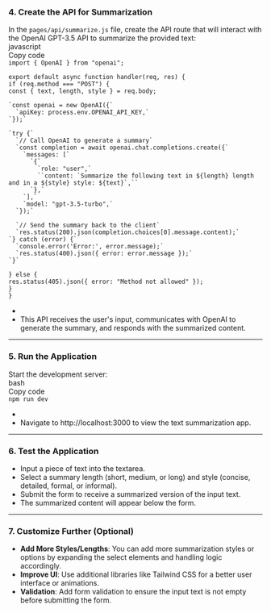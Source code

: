### **4\. Create the API for Summarization**

In the `pages/api/summarize.js` file, create the API route that will interact with the OpenAI GPT-3.5 API to summarize the provided text:  
javascript  
Copy code  
`import { OpenAI } from "openai";`

`export default async function handler(req, res) {`  
  `if (req.method === "POST") {`  
    `const { text, length, style } = req.body;`

    `const openai = new OpenAI({`  
      `apiKey: process.env.OPENAI_API_KEY,`  
    `});`

    `try {`  
      `// Call OpenAI to generate a summary`  
      `const completion = await openai.chat.completions.create({`  
        `messages: [`  
          `{`  
            `role: "user",`  
            ``content: `Summarize the following text in ${length} length and in a ${style} style: ${text}`,``  
          `},`  
        `],`  
        `model: "gpt-3.5-turbo",`  
      `});`

      `// Send the summary back to the client`  
      `res.status(200).json(completion.choices[0].message.content);`  
    `} catch (error) {`  
      `console.error('Error:', error.message);`  
      `res.status(400).json({ error: error.message });`  
    `}`  
  `} else {`  
    `res.status(405).json({ error: "Method not allowed" });`  
  `}`  
`}`

*   
* This API receives the user's input, communicates with OpenAI to generate the summary, and responds with the summarized content.

---

### **5\. Run the Application**

Start the development server:  
bash  
Copy code  
`npm run dev`

*   
* Navigate to http://localhost:3000 to view the text summarization app.

---

### **6\. Test the Application**

* Input a piece of text into the textarea.  
* Select a summary length (short, medium, or long) and style (concise, detailed, formal, or informal).  
* Submit the form to receive a summarized version of the input text.  
* The summarized content will appear below the form.

---

### **7\. Customize Further (Optional)**

* **Add More Styles/Lengths**: You can add more summarization styles or options by expanding the select elements and handling logic accordingly.  
* **Improve UI**: Use additional libraries like Tailwind CSS for a better user interface or animations.  
* **Validation**: Add form validation to ensure the input text is not empty before submitting the form.

